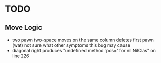 TODO
====

Move Logic
----------
* two pawn two-space moves on the same column deletes first pawn (wat) not sure what other symptoms this bug may cause
* diagonal right produces "undefined method `pos=' for nil:NilClas" on line 226
